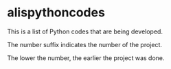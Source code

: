 # alispythoncodes
This is a list of Python codes that are being developed.

The number suffix indicates the number of the project.

The lower the number, the earlier the project was done.

